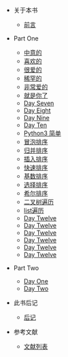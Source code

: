 * 关于本书

  * [前言](README.md)

* Part One
  
  * [中意的](first/2018_10_06.md)
  * [喜欢的](first/2018_10_07.md)
  * [很爱的](first/2018_10_08.md)
  * [稀罕的](first/2018_10_09.md)
  * [非常爱的](first/2018_10_10.md)
  * [就是你了](first/2018_10_11.md)
  * [Day Seven](first/2018_10_12.md)
  * [Day Eight](first/2018_10_13.md)
  * [Day Nine](first/2018_10_14.md)
  * [Day Ten](first/2018_10_15.md)
  * [Python3 简单](first/2018_10_16.md)
  * [冒泡排序](first/2018_10_17.md)
  * [归并排序](first/2018_10_18.md)
  * [插入排序](first/2018_10_19.md)
  * [快速排序](first/2018_10_20.md)
  * [基数排序](first/2018_10_21.md)
  * [选择排序](first/2018_10_22.md)
  * [希尔排序](first/2018_10_23.md)
  * [二叉树遍历](first/2018_10_24.md)
  * [list遍历](first/2018_10_25.md)
  * [Day Twelve](first/2018_10_26.md)
  * [Day Twelve](first/2018_10_27.md)
  * [Day Twelve](first/2018_10_28.md)
  * [Day Twelve](first/2018_10_29.md)
  * [Day Twelve](first/2018_10_30.md)
  * [Day Twelve](first/2018_10_21.md)

* Part Two
  
  * [Day One](second/2018_11_01.md)
  * [Day Two](second/2018_11_02.md)

* 此书后记

  * [后记](README.md)

* 参考文献

  * [文献列表](README.md)
